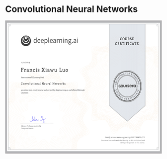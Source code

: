 # Convolutional Neural Networks

<img align='middle' src="../docs/4.Certificate-Convolutional.Neural.Networks.png" width="600" height="430"> 
